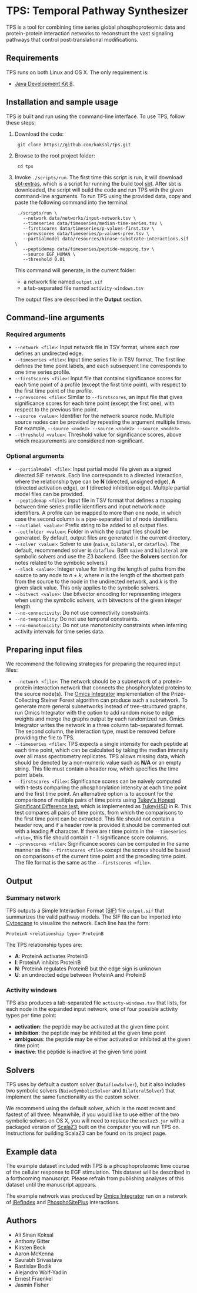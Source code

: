   [Cytoscape]: http://www.cytoscape.org/
  [iRefIndex]: http://irefindex.org/
  [Java Development Kit 8]: http://www.oracle.com/technetwork/java/javase/downloads/jdk8-downloads-2133151.html
  [Omics Integrator]: http://fraenkel.mit.edu/omicsintegrator
  [PhosphoSitePlus]: http://www.phosphosite.org/
  [sbt]: https://github.com/sbt/sbt
  [sbt-extras]: https://github.com/paulp/sbt-extras
  [ScalaZ3]: https://github.com/epfl-lara/ScalaZ3
  [SIF]: http://wiki.cytoscape.org/Cytoscape_User_Manual/Network_Formats
  [Tukey's Honest Significant Difference test]: https://en.wikipedia.org/wiki/Tukey%27s_range_test
  [TukeyHSD]: https://stat.ethz.ch/R-manual/R-patched/library/stats/html/TukeyHSD.html

# TPS: Temporal Pathway Synthesizer

TPS is a tool for combining time series global phosphoproteomic data and
protein-protein interaction networks to reconstruct the vast signaling pathways
that control post-translational modifications.

## Requirements

TPS runs on both Linux and OS X. The only requirement is:
* [Java Development Kit 8].

## Installation and sample usage

TPS is built and run using the command-line interface. To use TPS, follow these
steps:

1. Download the code:

        git clone https://github.com/koksal/tps.git
2. Browse to the root project folder:

        cd tps
3. Invoke `./scripts/run`. The first time this script is run, it will download
   [sbt-extras], which is a script for running the build tool [sbt]. After sbt
   is downloaded, the script will build the code and run TPS with the given
   command-line arguments. To run TPS using the provided data, copy and paste
   the following command into the terminal:

        ./scripts/run \
          --network data/networks/input-network.tsv \
          --timeseries data/timeseries/median-time-series.tsv \
          --firstscores data/timeseries/p-values-first.tsv \
          --prevscores data/timeseries/p-values-prev.tsv \
          --partialmodel data/resources/kinase-substrate-interactions.sif \
          --peptidemap data/timeseries/peptide-mapping.tsv \
          --source EGF_HUMAN \
          --threshold 0.01
   This command will generate, in the current folder:
   - a network file named `output.sif`
   - a tab-separated file named `activity-windows.tsv` 

   The output files are described in the **Output** section.

## Command-line arguments

### Required arguments

- `--network <file>`: Input network file in TSV format, where each row defines an undirected edge.
- `--timeseries <file>`: Input time series file in TSV format. The first line defines the time point labels, and each subsequent line corresponds to one time series profile.
- `--firstscores <file>`: Input file that contains significance scores for each time point of a profile (except the first time point), with respect to the first time point of the profile.
- `--prevscores <file>`: Similar to `--firstscores`, an input file that gives significance scores for each time point (except the first one), with respect to the previous time point.
- `--source <value>`: Identifier for the network source node. Multiple source nodes can be provided by repeating the argument multiple times. For example, `--source <node1> --source <node2> --source <node3>`.
- `--threshold <value>`: Threshold value for significance scores, above which measurements are considered non-significant.

### Optional arguments

- `--partialModel <file>`: Input partial model file given as a signed directed SIF network. Each line corresponds to a directed interaction, where the relationship type can be **N** (directed, unsigned edge), **A** (directed activation edge), or **I** (directed inhibition edge). Multiple partial model files can be provided.
- `--peptidemap <file>`: Input file in TSV format that defines a mapping between time series profile identifiers and input network node identifiers. A profile can be mapped to more than one node, in which case the second column is a pipe-separated list of node identifiers.
- `--outlabel <value>`: Prefix string to be added to all output files.
- `--outfolder <value>`: Folder in which the output files should be generated. By default, output files are generated in the current directory.
- `--solver <value>`: Solver to use (`naive`, `bilateral`, or `dataflow`). The default, recommended solver is `dataflow`. Both `naive` and `bilateral` are symbolic solvers and use the Z3 backend. (See the **Solvers** section for notes related to the symbolic solvers.) 
- `--slack <value>`: Integer value for limiting the length of paths from the source to any node to *n* + *k*, where *n* is the length of the shortest path from the source to the node in the undirected network, and *k* is the given slack value. This only applies to the symbolic solvers.
- `--bitvect <value>`: Use bitvector encoding for representing integers when using the symbolic solvers, with bitvectors of the given integer length.
- `--no-connectivity`: Do not use connectivity constraints.
- `--no-temporality`: Do not use temporal constraints.
- `--no-monotonicity`: Do not use monotonicity constraints when inferring activity intervals for time series data.

## Preparing input files

We recommend the following strategies for preparing the required input files:
- `--network <file>`: The network should be a subnetwork of a protein-protein
interaction network that connects the phosphorylated proteins to the source node(s).
The [Omics Integrator] implementation of the Prize-Collecting Steiner Forest
algorithm can produce such a subnetwork. To generate more general subnetworks
instead of tree-structured graphs, run Omics Integrator with the option to add random
noise to edge weights and merge the graphs output by each randomized run.  Omics Integrator
writes the network in a three column tab-separated format.  The second column, the
interaction type, must be removed before providing the file to TPS.
- `--timeseries <file>`: TPS expects a single intensity for each peptide at each time point,
which can be calculated by taking the median intensity over all mass spectrometry replicates.
TPS allows missing data, which should be denoted by a non-numeric value such as **N/A**
or an empty string. This file must contain a header row, which specifies the time point
labels.
- `--firstscores <file>`: Significance scores can be naively computed with t-tests
comparing the phosphorylation intensity at each time point and the first time point.
An alternative option is to account for the comparisons of multiple pairs of time
points using [Tukey's Honest Significant Difference test], which is implemented as [TukeyHSD]
in R. This test compares all pairs of time points, from which the comparisons to the
first time point can be extracted. This file should not contain a header row, and if a
header row is provided it should be commented out with a leading **#** character. If
there are *t* time points in the `--timeseries <file>`, this file should contain
*t* - 1 significance score columns.
- `--prevscores <file>`: Significance scores can be computed in the same manner as the
`--firstscores <file>` except the scores should be based on comparisons of the current
time point and the preceding time point. The file format is the same as the
`--firstscores <file>`.

## Output

### Summary network

TPS outputs a Simple Interaction Format ([SIF]) file `output.sif` that
summarizes the valid pathway models.  The SIF file can be imported into
[Cytoscape] to visualize the network.  Each line has the form:
```
ProteinA <relationship type> ProteinB
```
The TPS relationship types are:
* **A**: ProteinA activates ProteinB
* **I**: ProteinA inhibits ProteinB
* **N**: ProteinA regulates ProteinB but the edge sign is unknown
* **U**: an undirected edge between ProteinA and ProteinB

### Activity windows

TPS also produces a tab-separated file `activity-windows.tsv` that lists, for
each node in the expanded input network, one of four possible activity types
per time point:
* **activation**: the peptide may be activated at the given time point
* **inhibition**: the peptide may be inhibited at the given time point
* **ambiguous**: the peptide may be either activated or inhibited at the given time point
* **inactive**: the peptide is inactive at the given time point

## Solvers

TPS uses by default a custom solver (`DataflowSolver`), but it also includes
two symbolic solvers (`NaiveSymbolicSolver` and `BilateralSolver`) that
implement the same functionality as the custom solver. 

We recommend using the default solver, which is the most recent and fastest of
all three. Meanwhile, if you would like to use either of the two symbolic
solvers on OS X, you will need to replace the `scalaz3.jar` with a packaged
version of [ScalaZ3] built on the computer you will run TPS on. Instructions
for building ScalaZ3 can be found on its project page.

## Example data

The example dataset included with TPS is a phosphoproteomic time course of the
cellular response to EGF stimulation. This dataset will be described in a
forthcoming manuscript. Please refrain from publishing analyses of this
dataset until the manuscript appears.

The example network was produced by [Omics Integrator] run on a network
of [iRefIndex] and [PhosphoSitePlus] interactions.


## Authors

* Ali Sinan Koksal
* Anthony Gitter
* Kirsten Beck
* Aaron McKenna
* Saurabh Srivastava
* Rastislav Bodik
* Alejandro Wolf-Yadlin
* Ernest Fraenkel
* Jasmin Fisher
